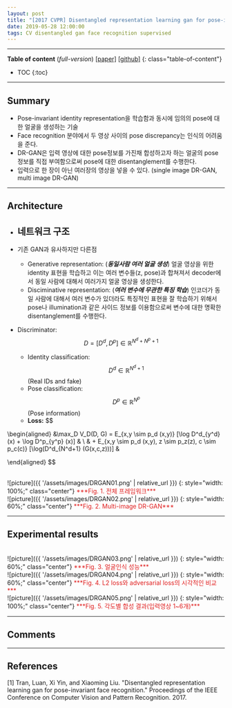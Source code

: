 ```yaml
---
layout: post
title: "[2017 CVPR] Disentangled representation learning gan for pose-invariant face recognition (*incomplete*)"
date: 2019-05-28 12:00:00
tags: CV disentangled gan face recognition supervised
---
```


<!--more-->

---

**Table of content** (*full-version*)
[[paper]](http://openaccess.thecvf.com/content_cvpr_2017/papers/Tran_Disentangled_Representation_Learning_CVPR_2017_paper.pdf) [[github]](https://github.com/kayamin/DR-GAN)
{: class="table-of-content"}
* TOC
{:toc}

---

## Summary

- Pose-invariant identity representation을 학습함과 동시에 임의의 pose에 대한 얼굴을 생성하는 기술
- Face recognition 분야에서 두 영상 사이의 pose discrepancy는 인식의 어려움을 준다.
- DR-GAN은 입력 영상에 대한 pose정보를 가진채 합성하고자 하는 얼굴의 pose 정보를 직접 부여함으로써 pose에 대한 disentanglement를 수행한다.
- 입력으로 한 장이 아닌 여러장의 영상을 넣을 수 있다. (single image DR-GAN, multi image DR-GAN)

---

## Architecture

- 네트워크 구조
  - 
  
- 기존 GAN과 유사하지만 다른점
  - Generative representation: (***동일사람 여러 얼굴 생성***) 얼굴 영상을 위한 identity 표현을 학습하고 이는 여러 변수들(z, pose)과 합쳐져서 decoder에서 동일 사람에 대해서 여러가지 얼굴 영상을 생성한다.
  - Disciminative representation: (***여러 변수에 무관한 특징 학습***) 인코더가 동일 사람에 대해서 여러 변수가 있더라도 특징적인 표현을 잘 학습하기 위해서 pose나 illumination과 같은 사이드 정보를 이용함으로써 변수에 대한 명확한 disentanglement를 수행한다.
- Discriminator: $$D = [D^d, D^p] \in \mathbb{R}^{N^d+N^p+1}$$
  - Identity classification: $$D^d \in \mathbb{R}^{N^d+1}$$ (Real IDs and fake)
  - Pose classification: $$D^p \in \mathbb{R}^{N^p}$$ (Pose information)
  - **Loss:** 
$$

\begin{aligned}
&\max_D V_D(D, G) = E_{x,y \sim p_d (x,y)} [\log D^d_{y^d} (x) + \log D^p_{y^p} (x)] & \\
&                 + E_{x,y \sim p_d (x,y), z \sim p_z(z), c \sim p_c(c)} [\log(D^d_{N^d+1} (G(x,c,z)))] &
                 
\end{aligned}
$$

<br/>
![picture]({{ '/assets/images/DRGAN01.png' | relative_url }})
{: style="width: 100%;" class="center"}
<span style="color: #e01f1f;">***Fig. 1. 전체 프레임워크***</span>


<br/>
![picture]({{ '/assets/images/DRGAN02.png' | relative_url }})
{: style="width: 60%;" class="center"}
<span style="color: #e01f1f;">***Fig. 2. Multi-image DR-GAN***</span>


---
  
## Experimental results

<br/>
![picture]({{ '/assets/images/DRGAN03.png' | relative_url }})
{: style="width: 60%;" class="center"}
<span style="color: #e01f1f;">***Fig. 3. 얼굴인식 성능***</span>


<br/>
![picture]({{ '/assets/images/DRGAN04.png' | relative_url }})
{: style="width: 60%;" class="center"}
<span style="color: #e01f1f;">***Fig. 4. L2 loss와 adversarial loss의 시각적인 비교***</span>


<br/>
![picture]({{ '/assets/images/DRGAN05.png' | relative_url }})
{: style="width: 100%;" class="center"}
<span style="color: #e01f1f;">***Fig. 5. 각도별 합성 결과(입력영상 1~6개)***</span>

---

## Comments

---

## References

[1] Tran, Luan, Xi Yin, and Xiaoming Liu. "Disentangled representation learning gan for pose-invariant face recognition." Proceedings of the IEEE Conference on Computer Vision and Pattern Recognition. 2017.
